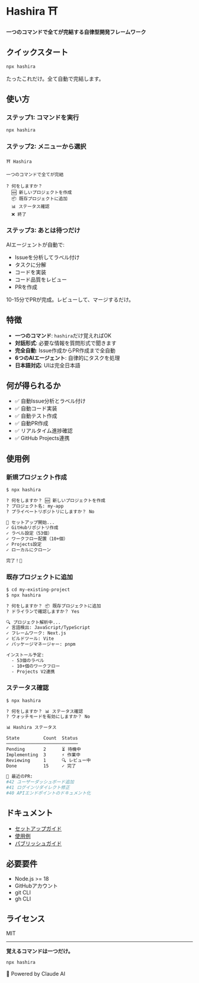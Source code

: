# Hashira ⛩️

**一つのコマンドで全てが完結する自律型開発フレームワーク**

## クイックスタート

```bash
npx hashira
```

たったこれだけ。全て自動で完結します。

## 使い方

### ステップ1: コマンドを実行

```bash
npx hashira
```

### ステップ2: メニューから選択

```
⛩️ Hashira

一つのコマンドで全てが完結

? 何をしますか？
  🆕 新しいプロジェクトを作成
  📦 既存プロジェクトに追加
  📊 ステータス確認
  ❌ 終了
```

### ステップ3: あとは待つだけ

AIエージェントが自動で:
- Issueを分析してラベル付け
- タスクに分解
- コードを実装
- コード品質をレビュー
- PRを作成

10-15分でPRが完成。レビューして、マージするだけ。

## 特徴

- **一つのコマンド**: `hashira`だけ覚えればOK
- **対話形式**: 必要な情報を質問形式で聞きます
- **完全自動**: Issue作成からPR作成まで全自動
- **6つのAIエージェント**: 自律的にタスクを処理
- **日本語対応**: UIは完全日本語

## 何が得られるか

- ✅ 自動Issue分析とラベル付け
- ✅ 自動コード実装
- ✅ 自動テスト作成
- ✅ 自動PR作成
- ✅ リアルタイム進捗確認
- ✅ GitHub Projects連携

## 使用例

### 新規プロジェクト作成

```bash
$ npx hashira

? 何をしますか？ 🆕 新しいプロジェクトを作成
? プロジェクト名: my-app
? プライベートリポジトリにしますか？ No

🚀 セットアップ開始...
✓ GitHubリポジトリ作成
✓ ラベル設定（53個）
✓ ワークフロー配置（10+個）
✓ Projects設定
✓ ローカルにクローン

完了！🎉
```

### 既存プロジェクトに追加

```bash
$ cd my-existing-project
$ npx hashira

? 何をしますか？ 📦 既存プロジェクトに追加
? ドライランで確認しますか？ Yes

🔍 プロジェクト解析中...
✓ 言語検出: JavaScript/TypeScript
✓ フレームワーク: Next.js
✓ ビルドツール: Vite
✓ パッケージマネージャー: pnpm

インストール予定:
  - 53個のラベル
  - 10+個のワークフロー
  - Projects V2連携
```

### ステータス確認

```bash
$ npx hashira

? 何をしますか？ 📊 ステータス確認
? ウォッチモードを有効にしますか？ No

📊 Hashira ステータス

State         Count  Status
───────────────────────────
Pending       2      ⏳ 待機中
Implementing  3      ⚡ 作業中
Reviewing     1      🔍 レビュー中
Done          15     ✓ 完了

📝 最近のPR:
#42 ユーザーダッシュボード追加
#41 ログインリダイレクト修正
#40 APIエンドポイントのドキュメント化
```

## ドキュメント

- [セットアップガイド](docs/GETTING_STARTED.md)
- [使用例](docs/CLI_USAGE_EXAMPLES.md)
- [パブリッシュガイド](docs/PUBLICATION_GUIDE.md)

## 必要要件

- Node.js >= 18
- GitHubアカウント
- git CLI
- gh CLI

## ライセンス

MIT

---

**覚えるコマンドは一つだけ。**

```bash
npx hashira
```

🤖 Powered by Claude AI
